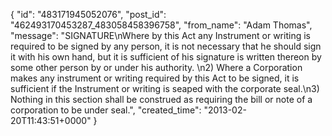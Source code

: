  {
   "id": "483171945052076",
   "post_id": "462493170453287_483058458396758",
   "from_name": "Adam Thomas",
   "message": "SIGNATURE\nWhere by this Act any Instrument or writing is required to be signed by any person, it is not necessary that he should sign it with his own hand, but it is sufficient of his signature is written thereon by some other person by or under his authority. \n2) Where a Corporation makes any instrument or writing required by this Act to be signed,  it is sufficient if the Instrument or writing is seaped with the corporate seal.\n3) Nothing in this section shall be construed as requiring the bill or note of a corporation to be under seal.",
   "created_time": "2013-02-20T11:43:51+0000"
 }
